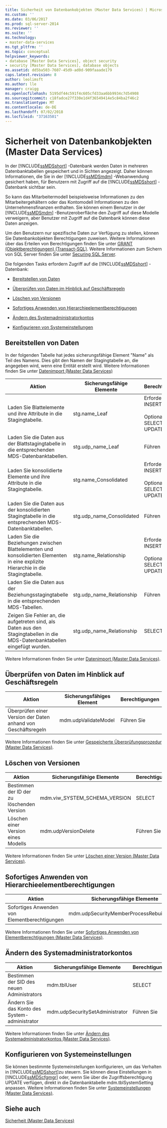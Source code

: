 ```yaml
---
title: Sicherheit von Datenbankobjekten (Master Data Services) | Microsoft-Dokumentation
ms.custom: ''
ms.date: 03/06/2017
ms.prod: sql-server-2014
ms.reviewer: ''
ms.suite: ''
ms.technology:
- master-data-services
ms.tgt_pltfrm: ''
ms.topic: conceptual
helpviewer_keywords:
- database [Master Data Services], object security
- security [Master Data Services], database objects
ms.assetid: dd5ba503-7607-45d9-ad0d-909faaade179
caps.latest.revision: 8
author: leolimsft
ms.author: lle
manager: craigg
ms.openlocfilehash: 5195df44c591f4c605cfd33aa6bb9934c7d54908
ms.sourcegitcommit: c18fadce27f330e1d4f36549414e5c84ba2f46c2
ms.translationtype: MT
ms.contentlocale: de-DE
ms.lasthandoff: 07/02/2018
ms.locfileid: "37163501"
---
```

# <a name="database-object-security-master-data-services"></a>Sicherheit von Datenbankobjekten (Master Data Services)
  In der [!INCLUDE[ssMDSshort](../includes/ssmdsshort-md.md)] -Datenbank werden Daten in mehreren Datenbanktabellen gespeichert und in Sichten angezeigt. Daher können Informationen, die Sie in der [!INCLUDE[ssMDSmdm](../includes/ssmdsmdm-md.md)] -Webanwendung gesichert haben, für Benutzern mit Zugriff auf die [!INCLUDE[ssMDSshort](../includes/ssmdsshort-md.md)] -Datenbank sichtbar sein.  
  
 So kann das Mitarbeitermodell beispielsweise Informationen zu den Mitarbeitergehältern oder das Kontomodell Informationen zu den Unternehmensfinanzen enthalten. Sie können einem Benutzer in der [!INCLUDE[ssMDSmdm](../includes/ssmdsmdm-md.md)] -Benutzeroberfläche den Zugriff auf diese Modelle verweigern, aber Benutzer mit Zugriff auf die Datenbank können diese Daten anzeigen.  
  
 Um den Benutzern nur spezifische Daten zur Verfügung zu stellen, können Sie Datenbankobjekten Berechtigungen zuweisen. Weitere Informationen über das Erteilen von Berechtigungen finden Sie unter [GRANT (Objektberechtigungen) &#40;Transact-SQL&#41;](/sql/t-sql/statements/grant-object-permissions-transact-sql). Weitere Informationen zum Sichern von SQL Server finden Sie unter [Securing SQL Server](../relational-databases/security/securing-sql-server.md).  
  
 Die folgenden Tasks erfordern Zugriff auf die [!INCLUDE[ssMDSshort](../includes/ssmdsshort-md.md)] -Datenbank:  
  
-   [Bereitstellen von Daten](#Staging)  
  
-   [Überprüfen von Daten im Hinblick auf Geschäftsregeln](#rules)  
  
-   [Löschen von Versionen](#Versions)  
  
-   [Sofortiges Anwenden von Hierarchieelementberechtigungen](#Hierarchy)  
  
-   [Ändern des Systemadministratorkontos](#SysAdmin)  
  
-   [Konfigurieren von Systemeinstellungen](#SysSettings)  
  
##  <a name="Staging"></a> Bereitstellen von Daten  
 In der folgenden Tabelle hat jedes sicherungsfähige Element "Name" als Teil des Namens. Dies gibt den Namen der Stagingtabelle an, die angegeben wird, wenn eine Entität erstellt wird. Weitere Informationen finden Sie unter [Datenimport &#40;Master Data Services&#41;](overview-importing-data-from-tables-master-data-services.md)  
  
|Aktion|Sicherungsfähige Elemente|Berechtigungen|  
|------------|----------------|-----------------|  
|Laden Sie Blattelemente und ihre Attribute in die Stagingtabelle.|stg.name_Leaf|Erforderlich: INSERT<br /><br /> Optional: SELECT und UPDATE|  
|Laden Sie die Daten aus der Blattstagingtabelle in die entsprechenden MDS-Datenbanktabellen.|stg.udp_name_Leaf|Führen Sie|  
|Laden Sie konsolidierte Elemente und ihre Attribute in die Stagingtabelle.|stg.name_Consolidated|Erforderlich: INSERT<br /><br /> Optional: SELECT und UPDATE|  
|Laden Sie die Daten aus der konsolidierten Stagingtabelle in die entsprechenden MDS-Datenbanktabellen.|stg.udp_name_Consolidated|Führen Sie|  
|Laden Sie die Beziehungen zwischen Blattelementen und konsolidierten Elementen in eine explizite Hierarchie in die Stagingtabelle.|stg.name_Relationship|Erforderlich: INSERT<br /><br /> Optional: SELECT und UPDATE|  
|Laden Sie die Daten aus der Beziehungsstagingtabelle in die entsprechenden MDS-Tabellen.|stg.udp_name_Relationship|Führen Sie|  
|Zeigen Sie Fehler an, die aufgetreten sind, als Daten aus den Stagingtabellen in die MDS-Datenbanktabellen eingefügt wurden.|stg.udp_name_Relationship|SELECT|  
  
 Weitere Informationen finden Sie unter [Datenimport &#40;Master Data Services&#41;](overview-importing-data-from-tables-master-data-services.md).  
  
##  <a name="rules"></a> Überprüfen von Daten im Hinblick auf Geschäftsregeln  
  
|Aktion|Sicherungsfähiges Element|Berechtigungen|  
|------------|---------------|-----------------|  
|Überprüfen einer Version der Daten anhand von Geschäftsregeln|mdm.udpValidateModel|Führen Sie|  
  
 Weitere Informationen finden Sie unter [Gespeicherte Überprüfungsprozedur &#40;Master Data Services&#41;](../../2014/master-data-services/validation-stored-procedure-master-data-services.md).  
  
##  <a name="Versions"></a> Löschen von Versionen  
  
|Aktion|Sicherungsfähige Elemente|Berechtigungen|  
|------------|----------------|-----------------|  
|Bestimmen der ID der zu löschenden Version|mdm.viw_SYSTEM_SCHEMA_VERSION|SELECT|  
|Löschen einer Version eines Modells|mdm.udpVersionDelete|Führen Sie|  
  
 Weitere Informationen finden Sie unter [Löschen einer Version &#40;Master Data Services&#41;](../../2014/master-data-services/delete-a-version-master-data-services.md).  
  
##  <a name="Hierarchy"></a> Sofortiges Anwenden von Hierarchieelementberechtigungen  
  
|Aktion|Sicherungsfähige Elemente|Berechtigungen|  
|------------|----------------|-----------------|  
|Sofortiges Anwenden von Elementberechtigungen|mdm.udpSecurityMemberProcessRebuildModel|Führen Sie|  
  
 Weitere Informationen finden Sie unter [Sofortiges Anwenden von Elementberechtigungen &#40;Master Data Services&#41;](../../2014/master-data-services/immediately-apply-member-permissions-master-data-services.md).  
  
##  <a name="SysAdmin"></a> Ändern des Systemadministratorkontos  
  
|Aktion|Sicherungsfähige Elemente|Berechtigungen|  
|------------|----------------|-----------------|  
|Bestimmen der SID des neuen Administrators|mdm.tblUser|SELECT|  
|Ändern Sie das Konto des System-administrator|mdm.udpSecuritySetAdministrator|Führen Sie|  
  
 Weitere Informationen finden Sie unter [Ändern des Systemadministratorkontos &#40;Master Data Services&#41;](../../2014/master-data-services/change-the-system-administrator-account-master-data-services.md).  
  
##  <a name="SysSettings"></a> Konfigurieren von Systemeinstellungen  
 Sie können bestimmte Systemeinstellungen konfigurieren, um das Verhalten in [!INCLUDE[ssMDSshort](../includes/ssmdsshort-md.md)]zu steuern. Sie können diese Einstellungen in [!INCLUDE[ssMDScfgmgr](../includes/ssmdscfgmgr-md.md)] oder, wenn Sie über die Zugriffsberechtigung UPDATE verfügen, direkt in die Datenbanktabelle mdm.tblSystemSetting anpassen. Weitere Informationen finden Sie unter [Systemeinstellungen &#40;Master Data Services&#41;](../../2014/master-data-services/system-settings-master-data-services.md).  
  
## <a name="see-also"></a>Siehe auch  
 [Sicherheit &#40;Master Data Services&#41;](../../2014/master-data-services/security-master-data-services.md)  
  
  
